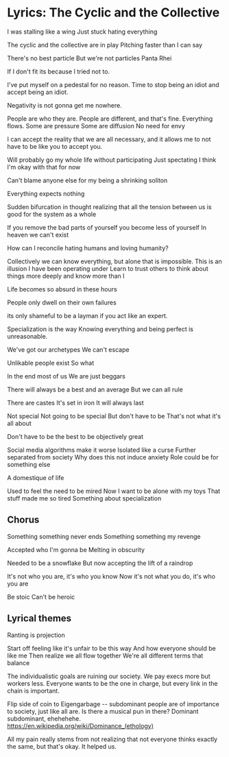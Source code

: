 # Lyrics: The Cyclic and the Collective

I was stalling like a wing
Just stuck hating everything

The cyclic and the collective are in play
Pitching faster than I can say

There's no best particle
But we're not particles
Panta Rhei

If I don't fit its because I tried not to.

I've put myself on a pedestal for no reason.
Time to stop being an idiot and accept being an idiot.

Negativity is not gonna get me nowhere.

People are who they are. People are different, and that's fine. Everything flows.
Some are pressure
Some are diffusion
No need for envy

I can accept the reality that we are all necessary, and it allows me to not have to be like you to accept you.

Will probably go my whole life without participating
Just spectating
I think I'm okay with that for now

Can't blame anyone else for my being a shrinking soliton

Everything expects nothing

Sudden bifurcation in thought realizing that all the tension between us is good for the system as a whole

If you remove the bad parts of yourself you become less of yourself
In heaven we can't exist

How can I reconcile hating humans and loving humanity?

Collectively we can know everything, but alone that is impossible.
This is an illusion I have been operating under
Learn to trust others to think about things more deeply and know more than I

Life becomes so absurd in these hours

People only dwell on their own failures

its only shameful to be a layman if you act like an expert.

Specialization is the way
Knowing everything and being perfect is unreasonable.

We've got our archetypes
We can't escape

Unlikable people exist
So what

In the end most of us
We are just beggars

There will always be a best and an average
But we can all rule

There are castes
It's set in iron
It will always last

Not special
Not going to be special
But don't have to be
That's not what it's all about

Don't have to be the best to be objectively great

Social media algorithms make it worse
Isolated like a curse
Further separated from society
Why does this not induce anxiety
Role could be for something else

A domestique of life

Used to feel the need to be mired
Now I want to be alone with my toys
That stuff made me so tired
Something about specialization


## Chorus

Something something never ends
Something something my revenge

Accepted who I'm gonna be
Melting in obscurity

Needed to be a snowflake
But now accepting the lift of a raindrop

It's not who you are, it's who you know
Now it's not what you do, it's who you are

Be stoic
Can't be heroic


## Lyrical themes

Ranting is projection

Start off feeling like it's unfair to be this way
And how everyone should be like me
Then realize we all flow together
We're all different terms that balance

The individualistic goals are ruining our society. We pay execs more but
workers less. Everyone wants to be the one in charge, but every link in the
chain is important.

Flip side of coin to Eigengarbage -- subdominant people are of importance to
society, just like all are. Is there a musical pun in there? Dominant
subdominant, ehehehehe.  <https://en.wikipedia.org/wiki/Dominance_(ethology)>

All my pain really stems from not realizing that not everyone thinks exactly
the same, but that's okay. It helped us.
